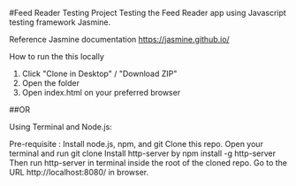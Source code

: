 #Feed Reader Testing Project
Testing the Feed Reader app using Javascript testing framework Jasmine.

Reference
Jasmine documentation <https://jasmine.github.io/>

How to run the this locally

1. Click "Clone in Desktop" / "Download ZIP"
2. Open the folder
3. Open index.html on your preferred browser


##OR

Using Terminal and Node.js:

Pre-requisite : Install node.js, npm, and git
Clone this repo. Open your terminal and run git clone
Install http-server by npm install -g http-server
Then run http-server in terminal inside the root of the cloned repo.
Go to the URL http://localhost:8080/ in browser.

